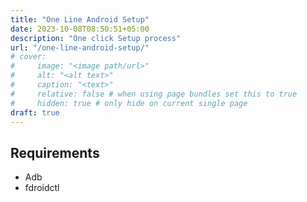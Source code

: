 ```yaml
---
title: "One Line Android Setup"
date: 2023-10-08T08:50:51+05:00
description: "One click Setup process"
url: "/one-line-android-setup/"
# cover:
#     image: "<image path/url>"
#     alt: "<alt text>"
#     caption: "<text>"
#     relative: false # when using page bundles set this to true
#     hidden: true # only hide on current single page
draft: true
---
```

## Requirements
* Adb
* fdroidctl


